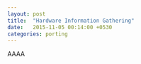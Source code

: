 ```yaml
---
layout: post
title:  "Hardware Information Gathering"
date:   2015-11-05 00:14:00 +0530
categories: porting
---
```


AAAA


